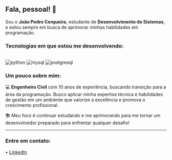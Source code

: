 ## Fala, pessoal! 👋

Sou o **João Pedro Cerqueira**, estudante de **Desenvolvimento de Sistemas**, e estou sempre em busca de aprimorar minhas habilidades em programação.

### Tecnologias em que estou me desenvolvendo:
<div style="display: inline_block"><br/>
  <img aling="center" alt="python" src="https://img.shields.io/badge/Python-14354C?style=for-the-badge&logo=python&logoColor=white" />
  <img aling="center" alt="mysql" src="https://img.shields.io/badge/MySQL-005C84?style=for-the-badge&logo=mysql&logoColor=white" />
  <img aling="center" alt="postgresql" src="https://img.shields.io/badge/PostgreSQL-316192?style=for-the-badge&logo=postgresql&logoColor=white" />
</div>

### Um pouco sobre mim:
💻 **Engenheiro Civil** com 10 anos de experiência, buscando transição para a área da programação. Busco aplicar minha expertise técnica e habilidades de gestão em um ambiente que valorize a excelência e promova o crescimento profissional.

📚 Meu foco é continuar estudando e me aprimorando para me tornar um desenvolvedor preparado para enfrentar qualquer desafio!

---

### Entre em contato:
• [LinkedIn](https://www.linkedin.com/in/jpccerqueira)
